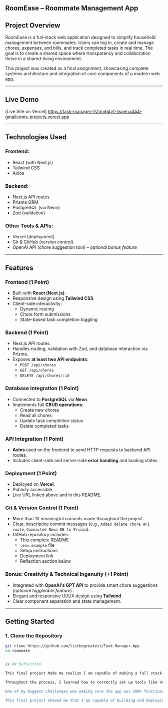## RoomEase – Roommate Management App

## Project Overview

RoomEase is a full-stack web application designed to simplify household management between roommates. Users can log in, create and manage chores, expenses, and bills, and track completed tasks in real time. The goal is to create a shared space where transparency and collaboration thrive in a shared-living environment.

This project was created as a final assignment, showcasing complete systems architecture and integration of core components of a modern web app.

---

 ## Live Demo

 [Live Site on Vercel] https://task-manager-fsfnm64yf-lispena444-gmailcoms-projects.vercel.app

---

## Technologies Used

### Frontend:
- React (with Next.js)
- Tailwind CSS
- Axios

### Backend:
- Next.js API routes
- Prisma ORM
- PostgreSQL (via Neon)
- Zod (validation)

### Other Tools & APIs:
- Vercel (deployment)
- Git & GitHub (version control)
- OpenAI API (chore suggestion tool) – _optional bonus feature_

---

## Features

### Frontend (1 Point)
- Built with **React (Next.js)**.
- Responsive design using **Tailwind CSS**.
- Client-side interactivity:
  - Dynamic routing
  - Chore form submissions
  - State-based task completion toggling

### Backend (1 Point)
- Next.js API routes.
- Handles routing, validation with Zod, and database interaction via Prisma.
- Exposes **at least two API endpoints**:
  - `POST /api/chores`
  - `GET /api/chores`
  - `DELETE /api/chores/:id`

### Database Integration (1 Point)
- Connected to **PostgreSQL** via **Neon**.
- Implements full **CRUD operations**:
  - Create new chores
  - Read all chores
  - Update task completion status
  - Delete completed tasks

### API Integration (1 Point)
- **Axios** used on the frontend to send HTTP requests to backend API routes.
- Includes client-side and server-side **error handling** and loading states.

### Deployment (1 Point)
- Deployed on **Vercel**.
- Publicly accessible.
- Live URL linked above and in this README.

### Git & Version Control (1 Point)
- More than 10 meaningful commits made throughout the project.
- Clear, descriptive commit messages (e.g., `Added delete chore API route`, `Connected Neon DB to Prisma`).
- GitHub repository includes:
  - This complete README
  - `.env.example` file
  - Setup instructions
  - Deployment link
  - Reflection section below

### Bonus: Creativity & Technical Ingenuity (+1 Point)
- Integrated with **OpenAI's GPT API** to provide smart chore suggestions (_optional toggleable feature_).
- Elegant and responsive UI/UX design using **Tailwind**.
- Clear component separation and state management.

---

## Getting Started

### 1. Clone the Repository
```bash
git clone https://github.com/listhegreatest/Task-Manager-App
cd roomease


// ## Reflection

This final project Made me realize I am capable of making a full stack app to work 100%. I applied everything I’ve learned in a real-world full-stack application.

Throughout the process, I learned how to correctly set up tools like Vercel for deployment, Neon for managing a PostgreSQL database, and Tailwind CSS for styling. I didnt use Tailwind in the past and I wasn't successful with vercel and PostgreSQL to make a full stack app completely funtional. In this final I made it to run completly function and that was a huge achievement for me. This full-stack app helped me better understand how frontend, backend, and deployment services integrate in a modern development environment.

One of my biggest challenges was making sure the app was 100% functional from front to back — including database connectivity, API communication, and UI updates. There were alot of moments where I recieved errors but i was still able to fix them. I had to troubleshoot across different parts of the stack. It was little frustating, but once I fixed it, it gave me a incredibly rewarding feeling.

This final project showed me that I am capable of building and deploying a full-stack application on my own. It gave me the confidence to move forward as a developer and reinforced how much I’ve grown during this course.
